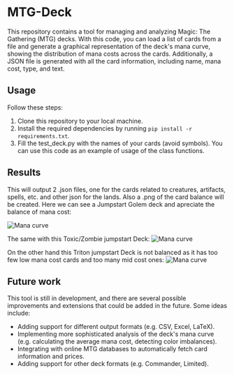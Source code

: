 # MTG-Deck
This repository contains a tool for managing and analyzing Magic: The Gathering (MTG) decks. 
With this code, you can load a list of cards from a file and generate a graphical representation of the deck's mana curve, showing the distribution of mana costs across the cards. Additionally, a JSON file is generated with all the card information, including name, mana cost, type, and text.

## Usage

Follow these steps:

1. Clone this repository to your local machine.
2. Install the required dependencies by running `pip install -r requirements.txt`.
3. Fill the test_deck.py with the names of your cards (avoid symbols). You can use this code as an example of usage of the class functions.

## Results

This will output 2 .json files, one for the cards related to creatures, artifacts, spells, etc. and other json for the lands.
Also a .png of the card balance will be created.
Here we can see a Jumpstart Golem deck and apreciate the balance of mana cost:

![Mana curve](https://github.com/VictorEscribano/MTG-Deck/blob/main/Decks/Jumpstart%20de%20Golems/deck.png)

The same with this Toxic/Zombie jumpstart Deck:
![Mana curve](https://github.com/VictorEscribano/MTG-Deck/blob/main/Decks/Toxico%20Zombie/deck.png)

On the other hand this Triton jumpstart Deck is not balanced as it has too few low mana cost cards and too many mid cost ones:
![Mana curve](https://github.com/VictorEscribano/MTG-Deck/blob/main/Decks/Tritones/deck.png)




## Future work

This tool is still in development, and there are several possible improvements and extensions that could be added in the future. Some ideas include:

- Adding support for different output formats (e.g. CSV, Excel, LaTeX).
- Implementing more sophisticated analysis of the deck's mana curve (e.g. calculating the average mana cost, detecting color imbalances).
- Integrating with online MTG databases to automatically fetch card information and prices.
- Adding support for other deck formats (e.g. Commander, Limited).
